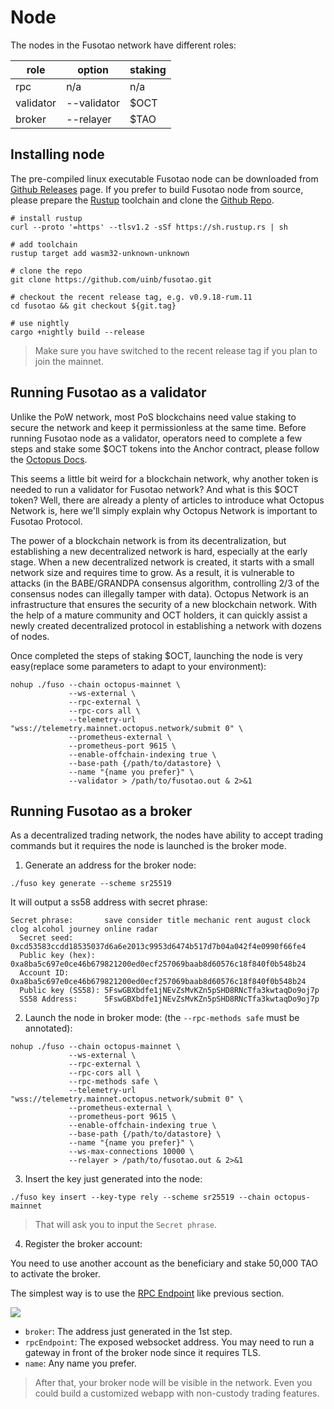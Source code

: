 # Node

The nodes in the Fusotao network have different roles:

| role      | option      | staking |
|-----------|-------------|---------|
| rpc       | n/a         | n/a     |
| validator | --validator | $OCT    |
| broker    | --relayer   | $TAO    |

## Installing node

The pre-compiled linux executable Fusotao node can be downloaded from [Github Releases](https://github.com/uinb/fusotao/releases) page.
If you prefer to build Fusotao node from source, please prepare the [Rustup](https://rustup.rs/) toolchain and clone the [Github Repo](https://github.com/uinb/fusotao).

```
# install rustup
curl --proto '=https' --tlsv1.2 -sSf https://sh.rustup.rs | sh

# add toolchain
rustup target add wasm32-unknown-unknown

# clone the repo
git clone https://github.com/uinb/fusotao.git

# checkout the recent release tag, e.g. v0.9.18-rum.11
cd fusotao && git checkout ${git.tag} 

# use nightly
cargo +nightly build --release 

```

> Make sure you have switched to the recent release tag if you plan to join the mainnet.

## Running Fusotao as a validator

Unlike the PoW network, most PoS blockchains need value staking to secure the network and keep it permissionless at the same time. Before running Fusotao node as a validator, operators need to complete a few steps and stake some $OCT tokens into the Anchor contract, please follow the [Octopus Docs](https://docs.oct.network/maintain/validator-guide.html#validator-guide).

This seems a little bit weird for a blockchain network, why another token is needed to run a validator for Fusotao network? And what is this $OCT token? Well, there are already a plenty of articles to introduce what Octopus Network is, here we'll simply explain why Octopus Network is important to Fusotao Protocol.

The power of a blockchain network is from its decentralization, but establishing a new decentralized network is hard, especially at the early stage. When a new decentralized network is created, it starts with a small network size and requires time to grow. As a result, it is vulnerable to attacks (in the BABE/GRANDPA consensus algorithm, controlling 2/3 of the consensus nodes can illegally tamper with data). Octopus Network is an infrastructure that ensures the security of a new blockchain network. With the help of a mature community and OCT holders, it can quickly assist a newly created decentralized protocol in establishing a network with dozens of nodes.


Once completed the steps of staking $OCT, launching the node is very easy(replace some parameters to adapt to your environment):

```
nohup ./fuso --chain octopus-mainnet \
             --ws-external \
             --rpc-external \
             --rpc-cors all \
             --telemetry-url "wss://telemetry.mainnet.octopus.network/submit 0" \
             --prometheus-external \
             --prometheus-port 9615 \
             --enable-offchain-indexing true \
             --base-path {/path/to/datastore} \
             --name "{name you prefer}" \
             --validator > /path/to/fusotao.out & 2>&1

```

## Running Fusotao as a broker

As a decentralized trading network, the nodes have ability to accept trading commands but it requires the node is launched is the broker mode.

1. Generate an address for the broker node:

```
./fuso key generate --scheme sr25519

```
It will output a ss58 address with secret phrase:
```
Secret phrase:       save consider title mechanic rent august clock clog alcohol journey online radar
  Secret seed:       0xcd53583ccdd18535037d6a6e2013c9953d6474b517d7b04a042f4e0990f66fe4
  Public key (hex):  0xa8ba5c697e0ce46b679821200ed0ecf257069baab8d60576c18f840f0b548b24
  Account ID:        0xa8ba5c697e0ce46b679821200ed0ecf257069baab8d60576c18f840f0b548b24
  Public key (SS58): 5FswGBXbdfe1jNEvZsMvKZn5pSHD8RNcTfa3kwtaqDo9oj7p
  SS58 Address:      5FswGBXbdfe1jNEvZsMvKZn5pSHD8RNcTfa3kwtaqDo9oj7p
```

2. Launch the node in broker mode: (the `--rpc-methods safe` must be annotated):

```
nohup ./fuso --chain octopus-mainnet \
             --ws-external \
             --rpc-external \
             --rpc-cors all \
             --rpc-methods safe \
             --telemetry-url "wss://telemetry.mainnet.octopus.network/submit 0" \
             --prometheus-external \
             --prometheus-port 9615 \
             --enable-offchain-indexing true \
             --base-path {/path/to/datastore} \
             --name "{name you prefer}" \
             --ws-max-connections 10000 \
             --relayer > /path/to/fusotao.out & 2>&1

```

3. Insert the key just generated into the node:

```
./fuso key insert --key-type rely --scheme sr25519 --chain octopus-mainnet
```
> That will ask you to input the `Secret phrase`.

4. Register the broker account:

You need to use another account as the beneficiary and stake 50,000 TAO to activate the broker.

The simplest way is to use the [RPC Endpoint](https://polkadot.js.org/apps/?rpc=wss%3A%2F%2Fgateway.mainnet.octopus.network%2Ffusotao%2F0efwa9v0crdx4dg3uj8jdmc5y7dj4ir2#/extrinsics) like previous section.

![](/register-broker.png)

- `broker`: The address just generated in the 1st step.
- `rpcEndpoint`: The exposed websocket address. You may need to run a gateway in front of the broker node since it requires TLS.
- `name`: Any name you prefer.

> After that, your broker node will be visible in the network. Even you could build a customized webapp with non-custody trading features.


